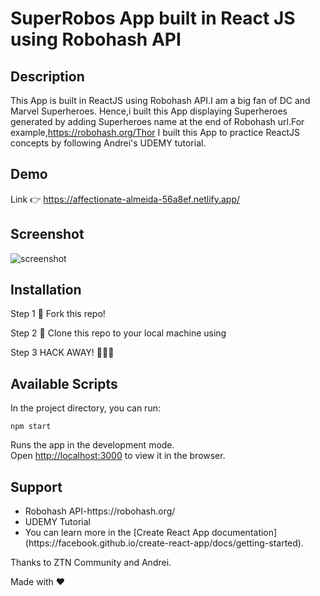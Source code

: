 # SuperRobos App built in React JS using Robohash API

## Description

This App is built in ReactJS using Robohash API.I am a big fan of DC and Marvel Superheroes. Hence,i built this App displaying Superheroes generated by adding Superheroes name at the end of Robohash url.For example,https://robohash.org/Thor I built this App to practice ReactJS concepts by following Andrei's UDEMY tutorial.

## Demo

Link 👉 https://affectionate-almeida-56a8ef.netlify.app/

## Screenshot

![screenshot](https://user-images.githubusercontent.com/4997491/92418351-b0a80580-f184-11ea-94f0-f5313eb1fdf2.PNG)

## Installation

Step 1
🍴 Fork this repo!

Step 2
👯 Clone this repo to your local machine using 

Step 3
HACK AWAY! 🔨🔨🔨

## Available Scripts

In the project directory, you can run:

 `npm start`

Runs the app in the development mode.<br />
Open [http://localhost:3000](http://localhost:3000) to view it in the browser.

## Support

<ul>
  <li>Robohash API-https://robohash.org/</li>
  <li>UDEMY Tutorial</li>
  <li>You can learn more in the [Create React App documentation](https://facebook.github.io/create-react-app/docs/getting-started).</li>
  </ul>
  
Thanks to ZTN Community and Andrei.

Made with ❤ 
